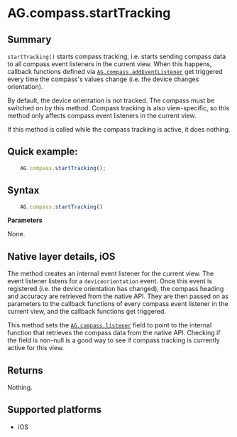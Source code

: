 # AG.compass.startTracking

## Summary

`startTracking()` starts compass tracking, i.e. starts sending compass data to all compass event listeners in the current view. When this happens, callback functions defined via [`AG.compass.addEventListener`](addEventListener.md) get triggered every time the compass's values change (i.e. the device changes orientation).

By default, the device orientation is not tracked. The compass must be switched on by this method. Compass tracking is also view-specific, so this method only affects compass event listeners in the current view.

If this method is called while the compass tracking is active, it does nothing.

## Quick example:

```javascript
	AG.compass.startTracking();
```

## Syntax

```javascript
	AG.compass.startTracking()
```

**Parameters**

None.

## Native layer details, iOS

The method creates an internal event listener for the current view. The event listener listens for a `deviceorientation` event. Once this event is registered (i.e. the device orientation has changed), the compass heading and accuracy are retrieved from the native API. They are then passed on as parameters to the callback functions of every compass event listener in the current view, and the callback functions get triggered.

This method sets the [`AG.compass.listener`](listener.md) field to point to the internal function that retrieves the compass data from the native API. Checking if the field is non-null is a good way to see if compass tracking is currently active for this view.

## Returns 

Nothing.

## Supported platforms
* iOS